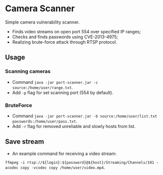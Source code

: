 # Camera Scanner

Simple camera vulnerability scanner.
* Finds video streams on open port 554 over specified IP ranges;
* Checks and finds passwords using CVE-2013-4975;
* Realizing brute-force attack through RTSP protocol.

## Usage
### Scanning cameras
* Command `java -jar port-scanner.jar -c source:/home/user/range.txt`. 
* Add `-p` flag for set scanning port (554 by default).

### BruteForce
* Command `java -jar port-scanner.jar -b source:/home/user/list.txt passwords:/home/user/pass.txt`.
* Add `-r` flag for removed unreliable and slowly hosts from list. 

## Save stream
* An example command for receiving a video stream:

 `ffmpeg -i rtsp://${login}:${password}@${host}/Streaming/Channels/101 -acodec copy -vcodec copy /home/user/video.mp4`.